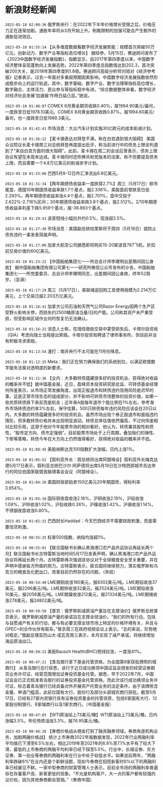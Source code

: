 # 新浪财经新闻
`2023-05-18 02:00:36` 俄罗斯央行：在2022年下半年价格增长受限之后，价格压力正在逐渐加剧。通胀年率将从5月开始上升。制裁限制的加强可能会产生额外的通胀促进效应。

`2023-05-18 01:55:14` 【从多维度数据看数字经济发展势能：规模首次突破50万亿元，创新动力、数字产业等指标高位增长】 据经参，5月15日，赛迪顾问发布了《2023中国数字经济发展指数》，指数显示，自2017年第四季度以来，中国数字经济整体呈现蓬勃向上发展态势。2022年第四季度总指数值达到202.3，首次突破200大关，是2018年第四季度的1.8倍。赛迪顾问高级分析师刘旭对《经济参考报》记者表示，过去一年面对多重超预期因素影响，中国数字经济发展指数依然形成稳步向上的运行轨迹。其中，数字基础、数字产业、数字治理等指标高位增长，数字融合、主体活力、民众参与等指标稳中有进。“综合数据整体来看，数字经济对经济社会发展‘加速器’作用日益凸显。”她说。

`2023-05-18 01:48:07` COMEX 6月黄金期货收跌0.40%，报1984.90美元/盎司，一度跌至日低1978.10美元。COMEX 8月黄金期货收跌0.87%，报1994.60美元/盎司，也一度跌至日低1988.3美元。

`2023-05-18 01:42:41` 市场消息：大众汽车计划实施30亿欧元的成本削减计划。

`2023-05-18 01:36:12` 【麦卡锡表达对拜登不满，称在白宫遇到很大阻碍】 美国众议院议长麦卡锡周三对总统拜登再度提出批评，称当前进行中的债务上限谈判遇到了“来自白宫方面的很大阻碍”。此前，麦卡锡在周二的会谈后曾表示，债务上限协议有望在本周末达成。麦卡锡同时还吹捧共和党版本的法案，称不但要提高债务上限，而且需要一个4.8万亿美元的削减赤字计划。

`2023-05-18 01:33:06` 巴西5月8-12日外汇净流出6.8亿美元。

`2023-05-18 01:31:34` 【两年期德债收益率一度跌穿2.7%】周三（5月17日）欧市尾盘，德国10年期国债收益率跌1.7个基点，报2.336%，美股盘前曾跌至日低2.293%。两年期德债收益率涨4.4个基点，报2.701%，盘中交投于2.622%-2.716%区间；30年期德债收益率跌3.8个基点，报2.512%。2/10年期德债收益率利差下跌5.959个基点，报-36.893个基点。

`2023-05-18 01:29:41` 波音短线小幅拉升约0.5%，现涨超3.5%。

`2023-05-18 01:27:30` 市场消息：美国副总统哈里斯将于周四（5月18日）就防止债务违约一事发表简报声明。

`2023-05-18 01:27:06` 加拿大航空公司据悉即将购买15-20架波音787飞机，折扣前交易价值约60亿美元。

`2023-05-18 01:23:22` 【中国船舶集团七一一所总会计师李建明出差期间因公身故】 据中国船舶集团有限公司第七一一研究所微信公众号发布的讣告，中国船舶集团七一一所党委委员、总会计师李建明同志，出差期间因公身故，终年52周岁。（澎湃）

`2023-05-18 01:17:29` 周三（5月17日），美联储逆回购工具使用规模为2.214万亿美元，上个交易日报2.203万亿美元。

`2023-05-18 01:16:41` 加拿大公司石油和天然气公司Razor Energy因两个生产区受野火影响关停，而损失约2500桶原油当量/日的产能。公司称其资产未严重受损，但受影响区域作业何时恢复仍无法确认。

`2023-05-18 01:16:22` 消息人士称，在瑞信救助交易中蒙受损失后，卡塔尔投资局（QIA）考虑向瑞士当局提出索赔。卡塔尔投资局聘请了律师事务所，但目前并没有积极寻求索赔。

`2023-05-18 01:13:54` 渣打：南非央行不太可能在11月份降息。

`2023-05-18 01:12:15` Meta：我们正在努力确保我们的系统到位，以满足欧盟数字服务法案对透明度的新要求。

`2023-05-18 01:11:36` 【业内：大多数转债蕴藏很多好的投资机会，获得绝对收益的概率并不低】据中国基金报，近日，盈峰资本投资研究部总监、可转债基金经理何伟鉴表示，从市场正常发展角度，出现正股退市和转债违约信用风险是迟早的事，这是正常市场生态的组成部分，并不影响可转债市场整体的投资价值，如果一些优质转债跌下来反而是机会；近年来A股每年退市个股比例在1%左右，参考海外市场转债违约率3%左右，保守估算，500只转债每年违约风险应该会在20只以内，大多数的转债蕴藏很多好的投资机会。虽然市场出现个券正股退市和面临违约情形，但多数转债价格并未出现明显波动，转债总体估值依然偏高，不过何伟鉴相对比较乐观，这源于他对今年股票市场的相对看好。他认为，转债兼具股性和债性，“股市定方向、债市定强弱”，目前股票市场处于上行周期，叠加我们的弹性、下修等策略，转债今年在大方向上仍然值得看好，获得绝对收益的概率并不低。

`2023-05-18 01:08:45` 美股纳斯达克100指数扩大涨幅，日内上涨1%。

`2023-05-18 01:05:52` 【叙利亚外长：叙总统将出席阿盟峰会】叙利亚外长梅克达德5月17日表示，叙利亚总统巴沙尔·阿萨德将出席5月19日在沙特西部城市吉达举行的阿拉伯国家联盟首脑理事会会议（阿盟峰会）。

`2023-05-18 01:04:26` 美国财政部拍卖150亿美元20年期国债，得标利率3.954%。

`2023-05-18 01:03:16` 国际铜夜盘收涨2.16%，沪铜收涨2.19%，沪铝收涨1.09%，沪锌收涨1.02%，沪铅收跌0.26%，沪镍收涨1.42%，沪锡收涨1.14%。不锈钢夜盘收涨0.80%。

`2023-05-18 01:02:31` 巴西财长Haddad：今天巴西经济不需要财政刺激，而是需要信贷刺激。

`2023-05-18 00:55:25` 标普500指数、纳指均涨超1%。

`2023-05-18 00:55:01` 【联合国秘书长确认黑海港口农产品外运协议再延长两个月】联合国秘书长古特雷斯当地时间5月17日发表声明，确认黑海港口农产品外运协议将再延长两个月。古特雷斯再次强调该协议对于全球粮食安全至关重要，并在声明中感谢各方所做的努力。古特雷斯表示，联合国将继续努力，落实俄罗斯和乌克兰的粮食及化肥出口，改善目前仍然存在的问题。（央视）

`2023-05-18 00:54:40` LME期铜收涨180美元，报8302美元/吨。LME期铝收涨37美元，报2296美元/吨。LME期锌收涨32美元，报2524美元/吨。LME期铅收涨10美元，报2056美元/吨。LME期镍收涨212美元，报21334美元/吨。LME期锡收涨278美元，报24802美元/吨。

`2023-05-18 00:50:58` 【普京：俄罗斯削减原油产量旨在支撑油价】俄罗斯总统普京表示，俄罗斯削减原油产量的承诺旨在支撑全球油价。“我们的所有行动，包括与自愿减产有关的行动，都与有必要支撑全球市场上特定的价格环境有关，并且与OPEC+的合作伙伴有联系，”普京周三在政府视频会议上表示。“总的来说，形势绝对稳定。”俄副总理亚历山大·诺瓦克周三表示，本月实现了减产承诺，将继续增加海运原油出口。

`2023-05-18 00:50:22` 美股Bausch Health(BHC)短线拉涨，一度涨41%。

`2023-05-18 00:47:21` 【青岛银行拿下基金托管资格，为全国第9家获批牌照的城商行】 从青岛银行总行获悉，该行于近日成功换领中国证监会颁发的经营证券期货业务许可证，经营范围增加证券投资基金托管。据悉，早于2022年7月，中国证监会已正式核准青岛银行的证券投资基金托管资格，而此次该行成功换领业务许可证，标志着青岛银行已经具备对外开展资产托管业务的法定条件。由于该牌照含金量、申请门槛高，此前仅国有大行、股份行及部分头部城农商行获批。截至5月17日，已经有27家内资银行具有证券投资基金的托管资质，包括6家国有大行、12家股份制银行、8家城商行以及1家农商行。（中国基金报）

`2023-05-18 00:47:03` 【WTI原油站上73美元/桶】WTI原油站上73美元/桶，日内涨幅3.5%。布伦特原油涨3.3%，报76.95美元/桶。

`2023-05-18 00:46:26` 【券商价格战从佣金打到了融资融券领域，券商角逐机构业务，加剧两融价格战】 统计上市券商2022年报数据发现，2022年行业两融利率平均值已下滑至6.5%左右，相比2019年至2021年的6.9%至7.1%水平有了较大下滑，最低的上市券商的两融平均利率已经下探至5.5%。行业中，长城证券、东方证券、第一创业等券商的两融利率在行业中处于较低水平。如果说前两年，“两融利率跌破6%”在业内还是个新鲜话题，现如今券商在招揽新客时6%以下的两融利率已经屡见不鲜。一家中型券商的财富管理人士表示，目前全市场的两融利率普遍存在存量客户高、新客更低的现象。“不光是机构客户，大一点的客户都有较强的议价权，因为其他券商都会营销。”（券商中国）

